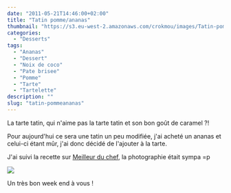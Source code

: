 ```yaml
---
date: "2011-05-21T14:46:00+02:00"
title: "Tatin pomme/ananas"
thumbnail: "https://s3.eu-west-2.amazonaws.com/crokmou/images/Tatin-pomme-ananas.jpg"
categories:
  - "Desserts"
tags:
  - "Ananas"
  - "Dessert"
  - "Noix de coco"
  - "Pate brisee"
  - "Pomme"
  - "Tarte"
  - "Tartelette"
description: ""
slug: "tatin-pommeananas"
---
```


La tarte tatin, qui n'aime pas la tarte tatin et son bon goût de caramel ?!

Pour aujourd'hui ce sera une tatin un peu modifiée, j'ai acheté un ananas et celui-ci étant mûr, j'ai donc décidé de l'ajouter à la tarte.

J'ai suivi la recette sur [Meilleur du chef](http://www.meilleurduchef.com/cgi/mdc/l/fr/recettes/tarte_tatin_ill.html), la photographie était sympa =p

[![](http://4.bp.blogspot.com/-OrtTAb7-bZ8/TsFww-BHpwI/AAAAAAAABJY/rxLi4NkPYmA/s1600/Tarte+tatin+ananas.jpg)](http://4.bp.blogspot.com/-OrtTAb7-bZ8/TsFww-BHpwI/AAAAAAAABJY/rxLi4NkPYmA/s1600/Tarte+tatin+ananas.jpg)

Un très bon week end à vous !